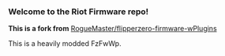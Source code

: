 ### Welcome to the Riot Firmware repo!

**This is a fork from** [RogueMaster/flipperzero-firmware-wPlugins](https://github.com/RogueMaster/flipperzero-firmware-wPlugins)

This is a heavily modded FzFwWp.
